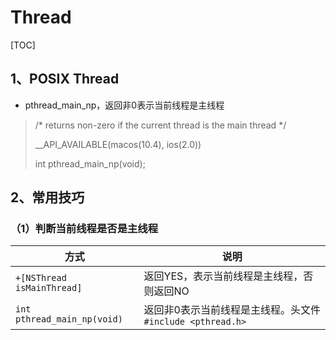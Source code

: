 # Thread
[TOC]

## 1、POSIX Thread



* pthread_main_np，返回非0表示当前线程是主线程

> /* returns non-zero if the current thread is the main thread */
>
> __API_AVAILABLE(macos(10.4), ios(2.0))
>
> int	pthread_main_np(void);



## 2、常用技巧

### （1）判断当前线程是否是主线程

| 方式                        | 说明                                                      |
| --------------------------- | --------------------------------------------------------- |
| `+[NSThread isMainThread]`  | 返回YES，表示当前线程是主线程，否则返回NO                 |
| `int pthread_main_np(void)` | 返回非0表示当前线程是主线程。头文件`#include <pthread.h>` |




